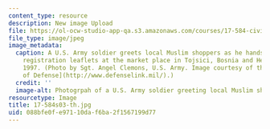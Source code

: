 ```yaml
---
content_type: resource
description: New image Upload
file: https://ol-ocw-studio-app-qa.s3.amazonaws.com/courses/17-584-civil-military-relations-spring-2003/088bfe0fe97110daf6ba2f1567199d77_17-584s03-th.jpg
file_type: image/jpeg
image_metadata:
  caption: A U.S. Army soldier greets local Muslim shoppers as he hands out voter
    registration leaflets at the market place in Tojsici, Bosnia and Herzegovina,
    1997. (Photo by Sgt. Angel Clemons, U.S. Army. Image courtesy of the [U.S. Department
    of Defense](http://www.defenselink.mil/).)
  credit: ''
  image-alt: Photogrpah of a U.S. Army soldier greeting local Muslim shoppers.
resourcetype: Image
title: 17-584s03-th.jpg
uid: 088bfe0f-e971-10da-f6ba-2f1567199d77
---
```

